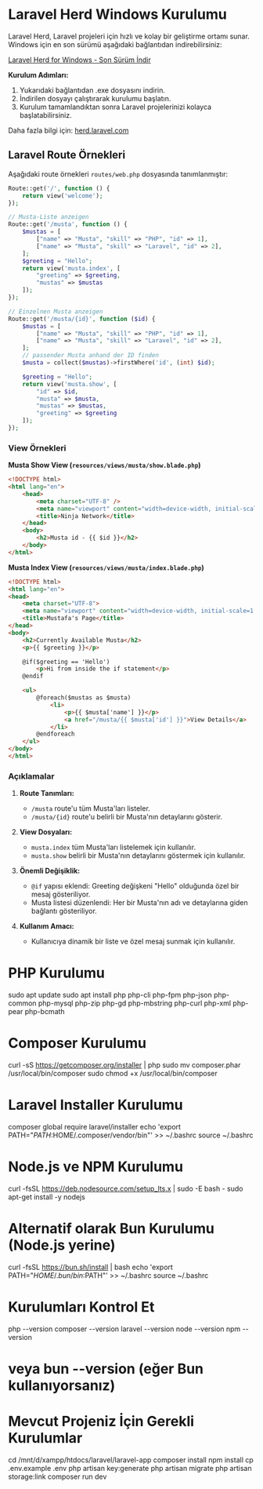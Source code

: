 # Laravel Herd Windows Kurulumu

Laravel Herd, Laravel projeleri için hızlı ve kolay bir geliştirme ortamı sunar. Windows için en son sürümü aşağıdaki bağlantıdan indirebilirsiniz:

[Laravel Herd for Windows - Son Sürüm İndir](https://herd.laravel.com/download/latest/windows)

**Kurulum Adımları:**

1. Yukarıdaki bağlantıdan .exe dosyasını indirin.
2. İndirilen dosyayı çalıştırarak kurulumu başlatın.
3. Kurulum tamamlandıktan sonra Laravel projelerinizi kolayca başlatabilirsiniz.

Daha fazla bilgi için: [herd.laravel.com](https://herd.laravel.com)

## Laravel Route Örnekleri

Aşağıdaki route örnekleri `routes/web.php` dosyasında tanımlanmıştır:

```php
Route::get('/', function () {
    return view('welcome');
});

// Musta-Liste anzeigen
Route::get('/musta', function () {
    $mustas = [
        ["name" => "Musta", "skill" => "PHP", "id" => 1],
        ["name" => "Musta", "skill" => "Laravel", "id" => 2],
    ];
    $greeting = "Hello";
    return view('musta.index', [
        "greeting" => $greeting,
        "mustas" => $mustas
    ]);
});

// Einzelnen Musta anzeigen
Route::get('/musta/{id}', function ($id) {
    $mustas = [
        ["name" => "Musta", "skill" => "PHP", "id" => 1],
        ["name" => "Musta", "skill" => "Laravel", "id" => 2],
    ];
    // passender Musta anhand der ID finden
    $musta = collect($mustas)->firstWhere('id', (int) $id);

    $greeting = "Hello";
    return view('musta.show', [
        "id" => $id,
        "musta" => $musta,
        "mustas" => $mustas,
        "greeting" => $greeting
    ]);
});
```

### View Örnekleri

**Musta Show View (`resources/views/musta/show.blade.php`)**

```html
<!DOCTYPE html>
<html lang="en">
    <head>
        <meta charset="UTF-8" />
        <meta name="viewport" content="width=device-width, initial-scale=1.0" />
        <title>Ninja Network</title>
    </head>
    <body>
        <h2>Musta id - {{ $id }}</h2>
    </body>
</html>
```

**Musta Index View (`resources/views/musta/index.blade.php`)**

```html
<!DOCTYPE html>
<html lang="en">
<head>
    <meta charset="UTF-8">
    <meta name="viewport" content="width=device-width, initial-scale=1.0">
    <title>Mustafa's Page</title>
</head>
<body>
    <h2>Currently Available Musta</h2>
    <p>{{ $greeting }}</p>

    @if($greeting == 'Hello')
        <p>Hi from inside the if statement</p>
    @endif

    <ul>
        @foreach($mustas as $musta)
            <li>
                <p>{{ $musta['name'] }}</p>
                <a href="/musta/{{ $musta['id'] }}">View Details</a>
            </li>
        @endforeach
    </ul>
</body>
</html>
```

### Açıklamalar

1. **Route Tanımları:**

    - `/musta` route'u tüm Musta'ları listeler.
    - `/musta/{id}` route'u belirli bir Musta'nın detaylarını gösterir.

2. **View Dosyaları:**
    - `musta.index` tüm Musta'ları listelemek için kullanılır.
    - `musta.show` belirli bir Musta'nın detaylarını göstermek için kullanılır.

3. **Önemli Değişiklik:**
   - `@if` yapısı eklendi: Greeting değişkeni "Hello" olduğunda özel bir mesaj gösteriliyor.
   - Musta listesi düzenlendi: Her bir Musta'nın adı ve detaylarına giden bağlantı gösteriliyor.

4. **Kullanım Amacı:**
   - Kullanıcıya dinamik bir liste ve özel mesaj sunmak için kullanılır.

# PHP Kurulumu

sudo apt update
sudo apt install php php-cli php-fpm php-json php-common php-mysql php-zip php-gd php-mbstring php-curl php-xml php-pear php-bcmath

# Composer Kurulumu

curl -sS https://getcomposer.org/installer | php
sudo mv composer.phar /usr/local/bin/composer
sudo chmod +x /usr/local/bin/composer

# Laravel Installer Kurulumu

composer global require laravel/installer
echo 'export PATH="$PATH:$HOME/.composer/vendor/bin"' >> ~/.bashrc
source ~/.bashrc

# Node.js ve NPM Kurulumu

curl -fsSL https://deb.nodesource.com/setup_lts.x | sudo -E bash -
sudo apt-get install -y nodejs

# Alternatif olarak Bun Kurulumu (Node.js yerine)

curl -fsSL https://bun.sh/install | bash
echo 'export PATH="$HOME/.bun/bin:$PATH"' >> ~/.bashrc
source ~/.bashrc

# Kurulumları Kontrol Et

php --version
composer --version
laravel --version
node --version
npm --version

# veya bun --version (eğer Bun kullanıyorsanız)

# Mevcut Projeniz İçin Gerekli Kurulumlar

cd /mnt/d/xampp/htdocs/laravel/laravel-app
composer install
npm install
cp .env.example .env
php artisan key:generate
php artisan migrate
php artisan storage:link
composer run dev
